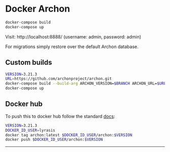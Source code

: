 # Docker Archon

```bash
docker-compose build
docker-compose up
```

Visit: http://localhost:8888/ (username: admin, password: admin)

For migrations simply restore over the default Archon database.

## Custom builds

```bash
VERSION=3.21.3
URL=https://github.com/archonproject/archon.git
docker-compose build --build-arg ARCHON_VERSION=$BRANCH ARCHON_URL=$URL app
docker-compose up
```

## Docker hub

To push this to docker hub follow the standard [docs](https://docs.docker.com/docker-cloud/builds/push-images/):

```bash
VERSION=3.21.3
DOCKER_ID_USER=lyrasis
docker tag archon:latest $DOCKER_ID_USER/archon:$VERSION
docker push $DOCKER_ID_USER/archon:$VERSION
```

---
